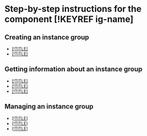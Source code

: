 # Step-by-step instructions for the component [!KEYREF ig-name]

## Creating an instance group

- [[!TITLE]](create-fixed-group.md)
- [[!TITLE]](create-with-balancer.md)

## Getting information about an instance group

- [[!TITLE]](get-list.md)
- [[!TITLE]](get-info.md)
- [[!TITLE]](get-list-instances.md)

## Managing an instance group

- [[!TITLE]](update.md)
- [[!TITLE]](delete.md)
- [[!TITLE]](recover.md)

